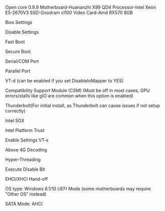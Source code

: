 Open core 0.9.9 
Motherboard-Huananzhi X99 QD4
Processor-Intel Xeon E5-2670V3
SSD-Goodram cl100 
Video Card-Amd RX570 8GB

Bios Settings 

Disable Settings

Fast Boot

Secure Boot

Serial/COM Port

Parallel Port

VT-d (can be enabled if you set DisableIoMapper to YES)

Compatibility Support Module (CSM) (Must be off in most cases, GPU errors/stalls like gIO are common when this option is enabled)

Thunderbolt(For initial install, as Thunderbolt can cause issues if not setup correctly)

Intel SGX

Intel Platform Trust






Enable Settings VT-x

Above 4G Decoding

Hyper-Threading

Execute Disable Bit

EHCI/XHCI Hand-off

OS type: Windows 8.1/10 UEFI Mode (some motherboards may require "Other OS" instead)

SATA Mode: AHCI
